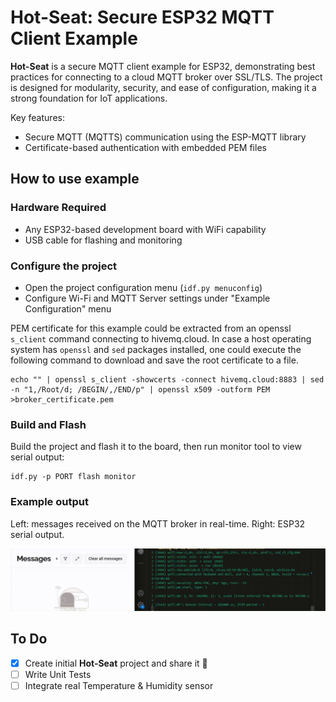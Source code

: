 # Hot-Seat: Secure ESP32 MQTT Client Example

**Hot-Seat** is a secure MQTT client example for ESP32, demonstrating best practices for connecting to a cloud MQTT broker over SSL/TLS. The project is designed for modularity, security, and ease of configuration, making it a strong foundation for IoT applications.

Key features:

* Secure MQTT (MQTTS) communication using the ESP-MQTT library
* Certificate-based authentication with embedded PEM files

## How to use example

### Hardware Required

* Any ESP32-based development board with WiFi capability
* USB cable for flashing and monitoring

### Configure the project

* Open the project configuration menu (`idf.py menuconfig`)
* Configure Wi-Fi and MQTT Server settings under "Example Configuration" menu

PEM certificate for this example could be extracted from an openssl `s_client` command connecting to hivemq.cloud.
In case a host operating system has `openssl` and `sed` packages installed, one could execute the following command to download and save the root certificate to a file.
```
echo "" | openssl s_client -showcerts -connect hivemq.cloud:8883 | sed -n "1,/Root/d; /BEGIN/,/END/p" | openssl x509 -outform PEM >broker_certificate.pem
```

### Build and Flash

Build the project and flash it to the board, then run monitor tool to view serial output:

```
idf.py -p PORT flash monitor
```

### Example output
Left: messages received on the MQTT broker in real-time. Right: ESP32 serial output.

![example](media/MQTT_message.gif)

## To Do

- [x] Create initial **Hot-Seat** project and share it :tada:
- [ ] Write Unit Tests
- [ ] Integrate real Temperature & Humidity sensor
